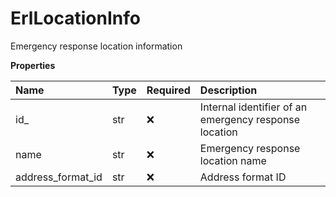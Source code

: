 # ErlLocationInfo

Emergency response location information

**Properties**

| Name              | Type | Required | Description                                           |
| :---------------- | :--- | :------- | :---------------------------------------------------- |
| id\_              | str  | ❌       | Internal identifier of an emergency response location |
| name              | str  | ❌       | Emergency response location name                      |
| address_format_id | str  | ❌       | Address format ID                                     |

<!-- This file was generated by liblab | https://liblab.com/ -->

